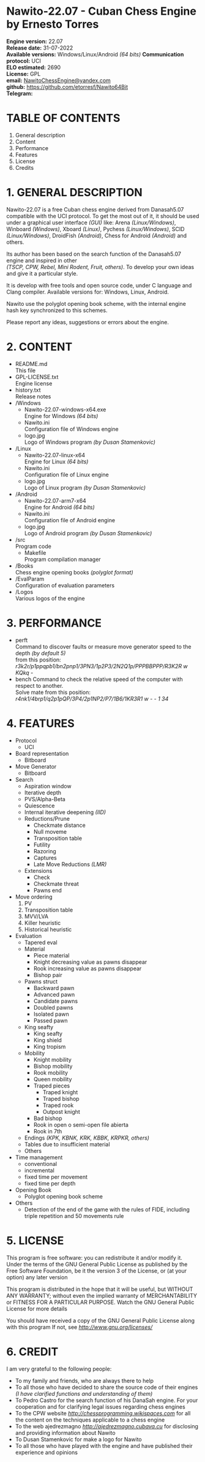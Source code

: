 # Nawito-22.07 - Cuban Chess Engine by Ernesto Torres

**Engine version:** 22.07  
**Release date:** 31-07-2022  
**Available versions:** Windows/Linux/Android _(64 bits)_
**Communication protocol:** UCI  
**ELO estimated:** 2690  
**License:** GPL  
**email:** NawitoChessEngine@yandex.com  
**github:** https://github.com/etorresf/Nawito64Bit  
**Telegram:**


# TABLE OF CONTENTS
1. General description
2. Content
3. Performance
4. Features
5. License
6. Credits


# 1. GENERAL DESCRIPTION

Nawito-22.07 is a free Cuban chess engine derived from Danasah5.07 compatible with the UCI protocol. 
To get the most out of it, it should be used under a graphical user interface _(GUI)_ like: 
Arena _(Linux/Windows)_, Winboard _(Windows)_, Xboard _(Linux)_, Pychess _(Linux/Windows)_, 
SCID _(Linux/Windows)_, DroidFish _(Android)_, Chess for Android _(Android)_ and others.

Its author has been based on the search function of the Danasah5.07 engine and inspired in other  
_(TSCP, CPW, Rebel, Mini Rodent, Fruit, others)_. To develop your own ideas and give it a particular style.

It is develop with free tools and open source code, under C language and Clang compiler.
Available versions for: Windows, Linux, Android.

Nawito use the polyglot opening book scheme, with the internal engine hash key synchronized to this schemes.

Please report any ideas, suggestions or errors about the engine.


# 2. CONTENT

* README.md  
  This file
* GPL-LICENSE.txt  
  Engine license
* history.txt  
  Release notes
* /Windows
  * Nawito-22.07-windows-x64.exe  
    Engine for Windows _(64 bits)_
  * Nawito.ini  
    Configuration file of Windows engine
  * logo.jpg  
    Logo of Windows program _(by Dusan Stamenkovic)_
* /Linux
  * Nawito-22.07-linux-x64  
    Engine for Linux _(64 bits)_
  * Nawito.ini  
    Configuration file of Linux engine
  * logo.jpg  
    Logo of Linux program _(by Dusan Stamenkovic)_
* /Android
  * Nawito-22.07-arm7-x64  
      Engine for Android _(64 bits)_
  * Nawito.ini  
    Configuration file of Android engine
  * logo.jpg  
    Logo of Android program _(by Dusan Stamenkovic)_
* /src  
  Program code
  * Makefile  
    Program compilation manager
* /Books  
  Chess engine opening books _(polyglot format)_
* /EvalParam  
  Configuration of evaluation parameters  
* /Logos  
  Various logos of the engine

# 3. PERFORMANCE

* perft <n>  
    Command to discover faults or measure move generator speed to the depth <n> _(by default 5)_  
    from this position: _r3k2r/p1ppqpb1/bn2pnp1/3PN3/1p2P3/2N2Q1p/PPPBBPPP/R3K2R w KQkq -_
* bench
    Command to check the relative speed of the computer with respect to another.  
    Solve mate from this position: _r4nk1/4brp1/q2p1pQP/3P4/2p1NP2/P7/1B6/1KR3R1 w - - 1 34_


# 4. FEATURES

* Protocol
  * UCI
* Board representation
  * Bitboard
* Move Generator
  * Bitboard
* Search
  * Aspiration window
  * Iterative depth
  * PVS/Alpha-Beta
  * Quiescence
  * Internal iterative deepening _(IID)_
  * Reductions/Prune
    * Checkmate distance
    * Null moveme
    * Transposition table
    * Futility
    * Razoring
    * Captures
    * Late Move Reductions _(LMR)_
  * Extensions
    * Check
    * Checkmate threat
    * Pawns end
* Move ordering
  1. PV
  2. Transposition table
  3. MVV/LVA
  4. Killer heuristic
  5. Historical heuristic
* Evaluation
  * Tapered eval
  * Material
    * Piece material
    * Knight decreasing value as pawns disappear
    * Rook increasing value as pawns disappear
    * Bishop pair
  * Pawns struct
    * Backward pawn
    * Advanced pawn
    * Candidate pawns
    * Doubled pawns
    * Isolated pawn
    * Passed pawn
  * King seafty
    * King seafty
    * King shield
    * King tropism
  * Mobility
    * Knight mobility
    * Bishop mobility
    * Rook mobility
    * Queen mobility
    * Traped pieces
      * Traped knight
      * Traped bishop
      * Traped rook
      * Outpost knight
    * Bad bishop
    * Rook in open o semi-open file abierta
    * Rook in 7th
  * Endings _(KPK, KBNK, KRK, KBBK, KRPKR, others)_
  * Tables due to insufficient material
  * Others
* Time management
  * conventional
  * incremental
  * fixed time per movement
  * fixed time per depth
* Opening Book
  * Polyglot opening book scheme
* Others
  * Detection of the end of the game with the rules of FIDE, including triple repetition and 50 movements rule


# 5. LICENSE

This program is free software: you can redistribute it and/or modify it. Under the terms of the
GNU General Public License as published by the Free Software Foundation, be it the version 3 of the 
License, or (at your option) any later version

This program is distributed in the hope that it will be useful, but WITHOUT ANY WARRANTY; without
even the implied warranty of MERCHANTABILITY or FITNESS FOR A PARTICULAR PURPOSE. Watch the
GNU General Public License for more details

You should have received a copy of the GNU General Public License along with this program
If not, see _http://www.gnu.org/licenses/_


# 6. CREDIT

I am very grateful to the following people:

* To my family and friends, who are always there to help
* To all those who have decided to share the source code of their engines _(I have clarified functions and understanding of them)_
* To Pedro Castro for the search function of his DanaSah engine. For your cooperation and for clarifying legal issues regarding chess engines
* To the CPW website _http://chessprogramming.wikispaces.com_ for all the content on the techniques applicable to a chess engine
* To the web ajedrezmagno _http://ajedrezmagno.cubava.cu_ for disclosing and providing information about Nawito
* To Dusan Stamenkovic for make a logo for Nawito
* To all those who have played with the engine and have published their experience and opinions
